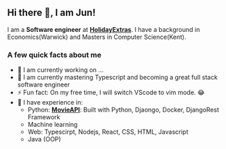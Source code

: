 ## Hi there 👋, I am Jun! 
I am a **Software engineer** at **[HolidayExtras](https://github.com/holidayextras)**. I have a background in Economics(Warwick) and Masters in Computer Science(Kent).

### A few quick facts about me
- 🔭 I am currently working on ...
- 🌱 I am currently mastering Typescript and becoming a great full stack software engineer
- ⚡ Fun fact: On my free time, I will switch VScode to vim mode. 😂
- 🤖 I have experience in: 
  - Python: **[MovieAPI](https://github.com/jun-hf/MovieAPI)**: Built with Python, Djaongo, Docker, DjangoRest Framework
  - Machine learning
  - Web: Typescirpt, Nodejs, React, CSS, HTML, Javascript
  - Java (OOP)

<!--
**jun-hf/jun-hf** is a ✨ _special_ ✨ repository because its `README.md` (this file) appears on your GitHub profile.

Here are some ideas to get you started:

- 🔭 I’m currently working on ...
- 🌱 I’m currently learning ...
- 👯 I’m looking to collaborate on ...
- 🤔 I’m looking for help with ...
- 💬 Ask me about ...
- 📫 How to reach me: ...
- 😄 Pronouns: ...
- ⚡ Fun fact: ...
-->
